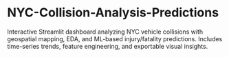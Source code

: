 # NYC-Collision-Analysis-Predictions
Interactive Streamlit dashboard analyzing NYC vehicle collisions with geospatial mapping, EDA, and ML-based injury/fatality predictions. Includes time-series trends, feature engineering, and exportable visual insights.
